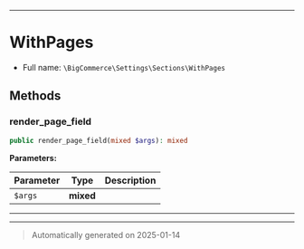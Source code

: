 ***

# WithPages





* Full name: `\BigCommerce\Settings\Sections\WithPages`




## Methods


### render_page_field



```php
public render_page_field(mixed $args): mixed
```








**Parameters:**

| Parameter | Type | Description |
|-----------|------|-------------|
| `$args` | **mixed** |  |





***

***
> Automatically generated on 2025-01-14

